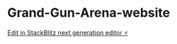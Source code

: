 # Grand-Gun-Arena-website

[Edit in StackBlitz next generation editor ⚡️](https://stackblitz.com/~/github.com/Seiya-school/Grand-Gun-Arena-website)